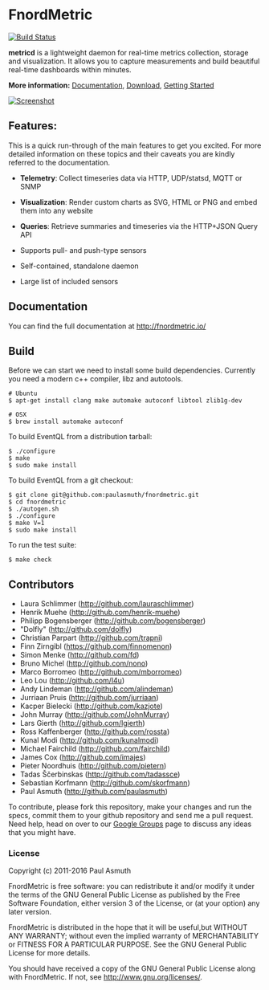 FnordMetric
===========

[![Build Status](https://travis-ci.org/paulasmuth/fnordmetric.png?branch=unstable)](http://travis-ci.org/paulasmuth/fnordmetric)

**metricd** is a lightweight daemon for real-time metrics collection, storage
and visualization. It allows you to capture measurements and build beautiful
real-time dashboards within minutes.

**More information:**
[Documentation](http://fnordmetric.io/),
[Download](https://fnordmetric.io/download/),
[Getting Started](https://fnordmetric.io/documentation/getting_started)

[ ![Screenshot](https://raw.githubusercontent.com/paulasmuth/fnordmetric/master/fnordmetric-doc/web/assets/img/fnordmetric_server_screen1.png) ](http://github.com/paulasmuth/fnordmetric)

## Features:

This is a quick run-through of the main features to get you excited. For
more detailed information on these topics and their caveats you are kindly
referred to the documentation.

- **Telemetry**: Collect timeseries data via HTTP, UDP/statsd, MQTT or SNMP

- **Visualization**: Render custom charts as SVG, HTML or PNG and embed them into
  any website

- **Queries**: Retrieve summaries and timeseries via the HTTP+JSON Query API

- Supports pull- and push-type sensors

- Self-contained, standalone daemon

- Large list of included sensors


## Documentation

You can find the full documentation at http://fnordmetric.io/


## Build

Before we can start we need to install some build dependencies. Currently
you need a modern c++ compiler, libz and autotools.

    # Ubuntu
    $ apt-get install clang make automake autoconf libtool zlib1g-dev

    # OSX
    $ brew install automake autoconf

To build EventQL from a distribution tarball:

    $ ./configure
    $ make
    $ sudo make install

To build EventQL from a git checkout:

    $ git clone git@github.com:paulasmuth/fnordmetric.git
    $ cd fnordmetric
    $ ./autogen.sh
    $ ./configure
    $ make V=1
    $ sudo make install

To run the test suite:

    $ make check


## Contributors

+ Laura Schlimmer (http://github.com/lauraschlimmer)
+ Henrik Muehe (http://github.com/henrik-muehe)
+ Philipp Bogensberger (http://github.com/bogensberger)
+ "Dolfly" (http://github.com/dolfly)
+ Christian Parpart (http://github.com/trapni)
+ Finn Zirngibl (https://github.com/finnomenon)
+ Simon Menke (http://github.com/fd)
+ Bruno Michel (http://github.com/nono)
+ Marco Borromeo (http://github.com/mborromeo)
+ Leo Lou (http://github.com/l4u)
+ Andy Lindeman (http://github.com/alindeman)
+ Jurriaan Pruis (http://github.com/jurriaan)
+ Kacper Bielecki (http://github.com/kazjote)
+ John Murray (http://github.com/JohnMurray)
+ Lars Gierth (http://github.com/lgierth)
+ Ross Kaffenberger (http://github.com/rossta)
+ Kunal Modi (http://github.com/kunalmodi)
+ Michael Fairchild (http://github.com/fairchild)
+ James Cox (http://github.com/imajes)
+ Pieter Noordhuis (http://github.com/pietern)
+ Tadas Ščerbinskas (http://github.com/tadassce)
+ Sebastian Korfmann (http://github.com/skorfmann)
+ Paul Asmuth (http://github.com/paulasmuth)

To contribute, please fork this repository, make your changes and run the 
specs, commit them to your github repository and send me a pull request.
Need help, head on over to our [Google Groups][1]  page to discuss any ideas
that you might have.


### License

Copyright (c) 2011-2016 Paul Asmuth

FnordMetric is free software: you can redistribute it and/or modify it under
the terms of the GNU General Public License as published by the Free Software
Foundation, either version 3 of the License, or (at your option) any later
version.

FnordMetric is distributed in the hope that it will be useful,but WITHOUT ANY
WARRANTY; without even the implied warranty of MERCHANTABILITY or FITNESS FOR A
PARTICULAR PURPOSE. See the GNU General Public License for more details.

You should have received a copy of the GNU General Public License along with
FnordMetric. If not, see <http://www.gnu.org/licenses/>.


  [1]: http://groups.google.com/group/fnordmetric
  [2]: http://www.screenr.com/KiJs
  [3]: https://secure.travis-ci.org/paulasmuth/fnordmetric.png
  [4]: http://travis-ci.org/paulasmuth/fnordmetric
